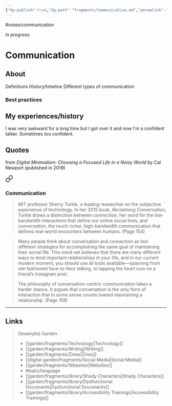 ```yaml
---
{"dg-publish":true,"dg-path":"fragments/Communication.md","permalink":"/fragments/communication/","created":"2025-03-17T17:45:58.746-04:00","updated":"2025-08-16T12:55:19.724-04:00"}
---
```


#notes/communication

*In progress.*
# Communication 
## About
Definitions
History/timeline
Different types of communication
### Best practices

## My experiences/history
I was very awkward for a long time but I got over it and now I'm a confident talker. Sometimes too confident.

## Quotes
from _Digital Minimalism: Choosing a Focused Life in a Noisy World_ by Cal Newport (published in 2019)

<div class="transclusion internal-embed is-loaded"><a class="markdown-embed-link" href="/fragments/library/digital-minimalism/#communication" aria-label="Open link"><svg xmlns="http://www.w3.org/2000/svg" width="24" height="24" viewBox="0 0 24 24" fill="none" stroke="currentColor" stroke-width="2" stroke-linecap="round" stroke-linejoin="round" class="svg-icon lucide-link"><path d="M10 13a5 5 0 0 0 7.54.54l3-3a5 5 0 0 0-7.07-7.07l-1.72 1.71"></path><path d="M14 11a5 5 0 0 0-7.54-.54l-3 3a5 5 0 0 0 7.07 7.07l1.71-1.71"></path></svg></a><div class="markdown-embed">



### Communication
>  MIT professor Sherry Turkle, a leading researcher on the subjective experience of technology. In her 2015 book, *Reclaiming Conversation*, Turkle draws a distinction between *connection*, her word for the low-bandwidth interactions that define our online social lives, and *conversation*, the much richer, high-bandwidth communication that defines real-world encounters between humans. (Page 154)

> Many people think about conversation and connection as two different strategies for accomplishing the same goal of maintaining their social life. This mind-set believes that there are many different ways to tend important relationships in your life, and in our current modern moment, you should use all tools available—spanning from old-fashioned face-to-face talking, to tapping the heart icon on a friend’s Instagram post.
> 
> The philosophy of conversation-centric communication takes a harder stance. It argues that conversation is the only form of interaction that in some sense counts toward maintaining a relationship. (Page 158)




</div></div>


---


## Links

> [!example] Garden
> - [[garden/fragments/Technology\|Technology]]
> - [[garden/fragments/Writing\|Writing]]
> - [[garden/fragments/Zines\|Zines]]
> - [[digital garden/fragments/Social Media\|Social Media]]
> - [[garden/fragments/Websites\|Websites]]
> - #topic/language
> - [[garden/fragments/library/Shady Characters\|Shady Characters]]
> - [[garden/fragments/library/Dysfunctional Documents\|Dysfunctional Documents]]
> - [[garden/fragments/library/Accessibility Trainings\|Accessibility Trainings]]

